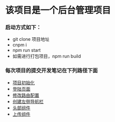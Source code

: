 # 该项目是一个后台管理项目
### 启动方式如下：
+ git clone 项目地址
+ cnpm i
+ npm run start
+ 如需进行打包项目，npm run build

### 每次项目的提交开发笔记在下列路径下面
+ [项目初始化](./note/note_1_初始化项目.md)
+ [登陆页面](./note/note_2_登陆页面.md)
+ [修改路由配置](./note/note_3_修改路由配置.md)
+ [创建左侧导航栏](./note/note_4_创建左侧导航栏.md)
+ [头部组件](./note/note_5_头部组件.md)
+ [上传组件](./note/note_6_上传组件.md)
